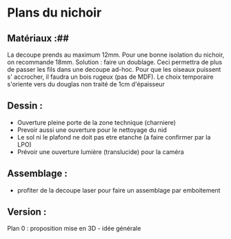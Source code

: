 # Plans du nichoir #

## Matériaux :##



La decoupe prends au maximum 12mm. Pour une bonne isolation du nichoir, on recommande 18mm.
Solution : faire un doublage. Ceci permettra de plus de passer les fils dans une decoupe ad-hoc.
Pour que les oiseaux puissent s' accrocher, il faudra un bois rugeux (pas de MDF).
Le choix temporaire s'oriente vers du douglas non traité de 1cm d'épaisseur

## Dessin : ##

- Ouverture pleine porte de la zone technique (charniere)
- Prevoir aussi une ouverture pour le nettoyage du nid 
- Le sol ni le plafond ne doit pas etre etanche (a faire confirmer par la LPO)
- Prévoir une ouverture lumière (translucide) pour la caméra

## Assemblage : ##

- profiter de la decoupe laser pour faire un assemblage par emboitement

## Version : ##

Plan 0 : proposition mise en 3D - idée générale


